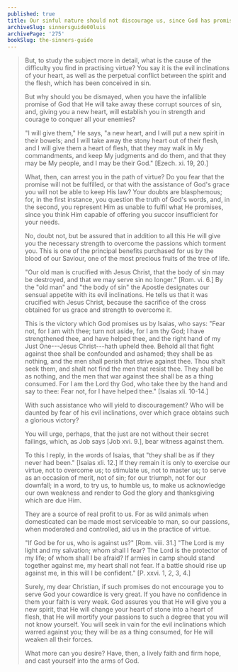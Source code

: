 ```yaml
---
published: true
title: Our sinful nature should not discourage us, since God has promised to help us
archiveSlug: sinnersguide00luis
archivePage: '275'
bookSlug: the-sinners-guide
---
```


> But, to study the subject more in detail, what is the cause of the difficulty you find in practising virtue? You say it is the evil inclinations of your heart, as well as the perpetual conflict between the spirit and the flesh, which has been conceived in sin.
>
> But why should you be dismayed, when you have the infallible promise of God that He will take away these corrupt sources of sin, and, giving you a new heart, will establish you in strength and courage to conquer all your enemies?
>
> "I will give them," He says, "a new heart, and I will put a new spirit in their bowels; and I will take away the stony heart out of their flesh, and I will give them a heart of flesh, that they may walk in My commandments, and keep My judgments and do them, and that they may be My people, and I may be their God." [Ezech. xi. 19, 20.]
>
> What, then, can arrest you in the path of virtue? Do you fear that the promise will not be fulfilled, or that with the assistance of God's grace you will not be able to keep His law? Your doubts are blasphemous; for, in the first instance, you question the truth of God's words, and, in the second, you represent Him as unable to fulfil what He promises, since you think Him capable of offering you succor insufficient for your needs.
>
> No, doubt not, but be assured that in addition to all this He will give you the necessary strength to overcome the passions which torment you. This is one of the principal benefits purchased for us by the blood of our Saviour, one of the most precious fruits of the tree of life.
>
> "Our old man is crucified with Jesus Christ, that the body of sin may be destroyed, and that we may serve sin no longer." [Rom. vi. 6.] By the "old man" and "the body of sin" the Apostle designates our sensual appetite with its evil inclinations. He tells us that it was crucified with Jesus Christ, because the sacrifice of the cross obtained for us grace and strength to overcome it.
>
> This is the victory which God promises us by Isaias, who says: "Fear not, for I am with thee; turn not aside, for I am thy God; I have strengthened thee, and have helped thee, and the right hand of my Just One---Jesus Christ---hath upheld thee. Behold all that fight against thee shall be confounded and ashamed; they shall be as nothing, and the men shall perish that strive against thee. Thou shalt seek them, and shalt not find the men that resist thee. They shall be as nothing, and the men that war against thee shall be as a thing consumed. For I am the Lord thy God, who take thee by the hand and say to thee: Fear not, for I have helped thee." [Isaias xli. 10-14.]
>
> With such assistance who will yield to discouragement? Who will be daunted by fear of his evil inclinations, over which grace obtains such a glorious victory?
>
> You will urge, perhaps, that the just are not without their secret failings, which, as Job says [Job xvi. 9.], bear witness against them.
>
> To this I reply, in the words of Isaias, that "they shall be as if they never had been." [Isaias xli. 12.] If they remain it is only to exercise our virtue, not to overcome us; to stimulate us, not to master us; to serve as an occasion of merit, not of sin; for our triumph, not for our downfall; in a word, to try us, to humble us, to make us acknowledge our own weakness and render to God the glory and thanksgiving which are due Him.
>
> They are a source of real profit to us. For as wild animals when domesticated can be made most serviceable to man, so our passions, when moderated and controlled, aid us in the practice of virtue.
>
> "If God be for us, who is against us?" [Rom. viii. 31.] "The Lord is my light and my salvation; whom shall I fear? The Lord is the protector of my life; of whom shall I be afraid? If armies in camp should stand together against me, my heart shall not fear. If a battle should rise up against me, in this will I be confident." [P. xxvi. 1, 2, 3, 4.]
>
> Surely, my dear Christian, if such promises do not encourage you to serve God your cowardice is very great. If you have no confidence in them your faith is very weak. God assures you that He will give you a new spirit, that He will change your heart of stone into a heart of flesh, that He will mortify your passions to such a degree that you will not know yourself. You will seek in vain for the evil inclinations which warred against you; they will be as a thing consumed, for He will weaken all their forces.
>
> What more can you desire? Have, then, a lively faith and firm hope, and cast yourself into the arms of God.
